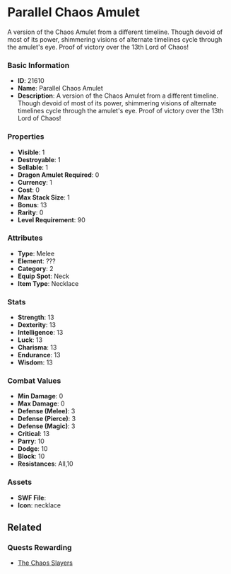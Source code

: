 # Parallel Chaos Amulet

A version of the Chaos Amulet from a different timeline. Though devoid of most of its power, shimmering visions of alternate timelines cycle through the amulet's eye. Proof of victory over the 13th Lord of Chaos!

### Basic Information

- **ID**: 21610
- **Name**: Parallel Chaos Amulet
- **Description**: A version of the Chaos Amulet from a different timeline. Though devoid of most of its power, shimmering visions of alternate timelines cycle through the amulet&#039;s eye. Proof of victory over the 13th Lord of Chaos!

### Properties

- **Visible**: 1
- **Destroyable**: 1
- **Sellable**: 1
- **Dragon Amulet Required**: 0
- **Currency**: 1
- **Cost**: 0
- **Max Stack Size**: 1
- **Bonus**: 13
- **Rarity**: 0
- **Level Requirement**: 90

### Attributes

- **Type**: Melee
- **Element**: ???
- **Category**: 2
- **Equip Spot**: Neck
- **Item Type**: Necklace

### Stats

- **Strength**: 13
- **Dexterity**: 13
- **Intelligence**: 13
- **Luck**: 13
- **Charisma**: 13
- **Endurance**: 13
- **Wisdom**: 13

### Combat Values

- **Min Damage**: 0
- **Max Damage**: 0
- **Defense (Melee)**: 3
- **Defense (Pierce)**: 3
- **Defense (Magic)**: 3
- **Critical**: 13
- **Parry**: 10
- **Dodge**: 10
- **Block**: 10
- **Resistances**: All,10

### Assets

- **SWF File**: 
- **Icon**: necklace

## Related

### Quests Rewarding

- [The Chaos Slayers](../quests/2057-the-chaos-slayers.md)

